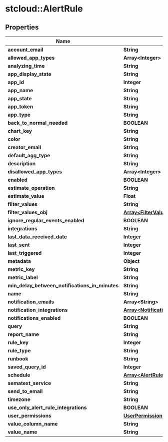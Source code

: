 # stcloud::AlertRule

## Properties
Name | Type | Description | Notes
------------ | ------------- | ------------- | -------------
**account_email** | **String** |  | [optional] 
**allowed_app_types** | **Array&lt;Integer&gt;** |  | [optional] 
**analyzing_time** | **String** |  | [optional] 
**app_display_state** | **String** |  | [optional] 
**app_id** | **Integer** |  | [optional] 
**app_name** | **String** |  | [optional] 
**app_state** | **String** |  | [optional] 
**app_token** | **String** |  | [optional] 
**app_type** | **String** |  | [optional] 
**back_to_normal_needed** | **BOOLEAN** |  | [optional] 
**chart_key** | **String** |  | [optional] 
**color** | **String** |  | [optional] 
**creator_email** | **String** |  | [optional] 
**default_agg_type** | **String** |  | [optional] 
**description** | **String** |  | [optional] 
**disallowed_app_types** | **Array&lt;Integer&gt;** |  | [optional] 
**enabled** | **BOOLEAN** |  | [optional] 
**estimate_operation** | **String** |  | [optional] 
**estimate_value** | **Float** |  | [optional] 
**filter_values** | **String** |  | [optional] 
**filter_values_obj** | [**Array&lt;FilterValue&gt;**](FilterValue.md) |  | [optional] 
**ignore_regular_events_enabled** | **BOOLEAN** |  | [optional] 
**integrations** | **String** |  | [optional] 
**last_data_received_date** | **Integer** |  | [optional] 
**last_sent** | **Integer** |  | [optional] 
**last_triggered** | **Integer** |  | [optional] 
**metadata** | **Object** |  | [optional] 
**metric_key** | **String** |  | [optional] 
**metric_label** | **String** |  | [optional] 
**min_delay_between_notifications_in_minutes** | **String** |  | [optional] 
**name** | **String** |  | [optional] 
**notification_emails** | **Array&lt;String&gt;** |  | [optional] 
**notification_integrations** | [**Array&lt;NotificationIntegration&gt;**](NotificationIntegration.md) |  | [optional] 
**notifications_enabled** | **BOOLEAN** |  | [optional] 
**query** | **String** |  | [optional] 
**report_name** | **String** |  | [optional] 
**rule_key** | **Integer** |  | [optional] 
**rule_type** | **String** |  | [optional] 
**runbook** | **String** |  | [optional] 
**saved_query_id** | **Integer** |  | [optional] 
**schedule** | [**Array&lt;AlertRuleScheduleWeekdayDto&gt;**](AlertRuleScheduleWeekdayDto.md) |  | [optional] 
**sematext_service** | **String** |  | [optional] 
**send_to_email** | **String** |  | [optional] 
**timezone** | **String** |  | [optional] 
**use_only_alert_rule_integrations** | **BOOLEAN** |  | [optional] 
**user_permissions** | [**UserPermissions**](UserPermissions.md) |  | [optional] 
**value_column_name** | **String** |  | [optional] 
**value_name** | **String** |  | [optional] 


